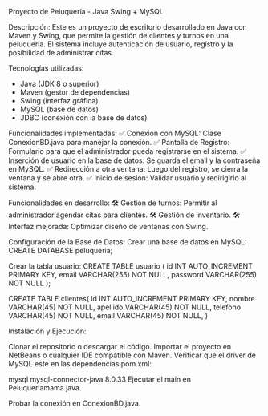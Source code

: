 Proyecto de Peluquería - Java Swing + MySQL

Descripción:
Este es un proyecto de escritorio desarrollado en Java con Maven y Swing, que permite la gestión de clientes y turnos en una peluquería. El sistema incluye autenticación de usuario, registro y la posibilidad de administrar citas.

Tecnologías utilizadas:
- Java (JDK 8 o superior)
- Maven (gestor de dependencias)
- Swing (interfaz gráfica)
- MySQL (base de datos)
- JDBC (conexión con la base de datos)

Funcionalidades implementadas:
✅ Conexión con MySQL: Clase ConexionBD.java para manejar la conexión.
✅ Pantalla de Registro: Formulario para que el administrador pueda registrarse en el sistema.
✅ Inserción de usuario en la base de datos: Se guarda el email y la contraseña en MySQL.
✅ Redirección a otra ventana: Luego del registro, se cierra la ventana y se abre otra.
✅ Inicio de sesión: Validar usuario y redirigirlo al sistema.

Funcionalidades en desarrollo:
🛠 Gestión de turnos: Permitir al administrador agendar citas para clientes.
🛠 Gestión de inventario.
🛠 Interfaz mejorada: Optimizar diseño de ventanas con Swing.

Configuración de la Base de Datos:
Crear una base de datos en MySQL:
CREATE DATABASE peluqueria;

Crear la tabla usuario:
CREATE TABLE usuario (
    id INT AUTO_INCREMENT PRIMARY KEY,
    email VARCHAR(255) NOT NULL,
    password VARCHAR(255) NOT NULL
);

CREATE TABLE clientes(
    id INT AUTO_INCREMENT PRIMARY KEY,
    nombre VARCHAR(45) NOT NULL,
    apellido VARCHAR(45) NOT NULL,
    telefono VARCHAR(45) NOT NULL,
    email VARCHAR(45) NOT NULL,
)

Instalación y Ejecución:

Clonar el repositorio o descargar el código.
Importar el proyecto en NetBeans o cualquier IDE compatible con Maven.
Verificar que el driver de MySQL esté en las dependencias pom.xml:

<dependency>
    <groupId>mysql</groupId>
    <artifactId>mysql-connector-java</artifactId>
    <version>8.0.33</version>
</dependency>
Ejecutar el main en Peluqueriamama.java.

Probar la conexión en ConexionBD.java.
